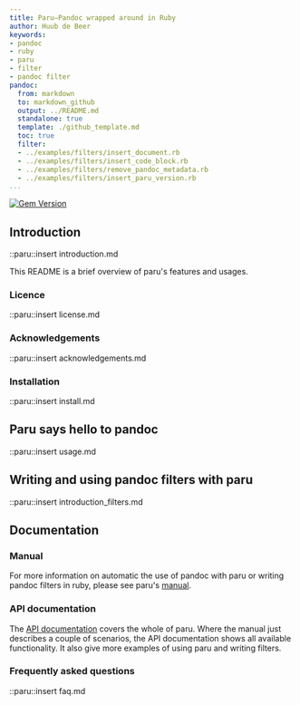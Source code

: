 ```yaml
---
title: Paru—Pandoc wrapped around in Ruby
author: Huub de Beer
keywords:
- pandoc
- ruby
- paru
- filter
- pandoc filter
pandoc:
  from: markdown
  to: markdown_github
  output: ../README.md
  standalone: true
  template: ./github_template.md
  toc: true
  filter:
  - ../examples/filters/insert_document.rb
  - ../examples/filters/insert_code_block.rb
  - ../examples/filters/remove_pandoc_metadata.rb
  - ../examples/filters/insert_paru_version.rb
...
```


[![Gem Version](https://badge.fury.io/rb/paru.svg)](https://badge.fury.io/rb/paru)

## Introduction

::paru::insert introduction.md

This README is a brief overview of paru's features and usages.

### Licence

::paru::insert license.md

### Acknowledgements

::paru::insert acknowledgements.md

### Installation

::paru::insert install.md

## Paru says hello to pandoc

::paru::insert usage.md

## Writing and using pandoc filters with paru

::paru::insert introduction_filters.md

## Documentation

### Manual 

For more information on automatic the use of pandoc with paru or writing
pandoc filters in ruby, please see paru's
[manual](https://heerdebeer.org/Software/markdown/paru/). 

### API documentation

The [API
documentation](https://heerdebeer.org/Software/markdown/paru/documentation/api-doc/)
covers the whole of paru. Where the manual just describes a couple of
scenarios, the API documentation shows all available functionality. It also
give more examples of using paru and writing filters.

### Frequently asked questions

::paru::insert faq.md

